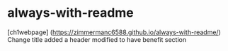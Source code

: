 # always-with-readme

[ch1webpage] (https://zimmermanc6588.github.io/always-with-readme/)
Change title 
added a header
modified to have benefit section

